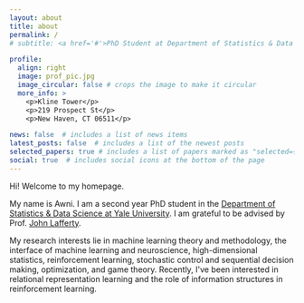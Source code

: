 ```yaml
---
layout: about
title: about
permalink: /
# subtitle: <a href='#'>PhD Student at Department of Statistics & Data Science, Yale University</a>. Address. Contacts. Moto. Etc.

profile:
  align: right
  image: prof_pic.jpg
  image_circular: false # crops the image to make it circular
  more_info: >
    <p>Kline Tower</p>
    <p>219 Prospect St</p>
    <p>New Haven, CT 06511</p>

news: false  # includes a list of news items
latest_posts: false  # includes a list of the newest posts
selected_papers: true # includes a list of papers marked as "selected={true}"
social: true  # includes social icons at the bottom of the page
---
```


Hi! Welcome to my homepage.

My name is Awni. I am a second year PhD student in the [Department of Statistics & Data Science at Yale University](https://statistics.yale.edu/). I am grateful to be advised by Prof. [John Lafferty](https://statistics.yale.edu/people/john-lafferty).

My research interests lie in machine learning theory and methodology, the interface of machine learning and neuroscience, high-dimensional statistics, reinforcement learning, stochastic control and sequential decision making, optimization, and game theory. Recently, I've been interested in relational representation learning and the role of information structures in reinforcement learning.